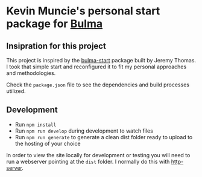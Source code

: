 # Kevin Muncie's personal start package for [Bulma](http://bulma.io)

## Insipration for this project

This project is inspired by the [bulma-start](https://github.com/jgthms/bulma-start) package built by Jeremy Thomas. I took that simple
start and reconfigured it to fit my personal approaches and methodologies.

Check the `package.json` file to see the dependencies and build processes utilized.

## Development

- Run `npm install`
- Run `npm run develop` during development to watch files
- Run `npm run generate` to generate a clean dist folder ready to upload to the hosting of your choice

In order to view the site locally for development or testing you will need to run a webserver pointing at the `dist` folder. I normally do
this with [http-server](https://www.npmjs.com/package/http-server).
